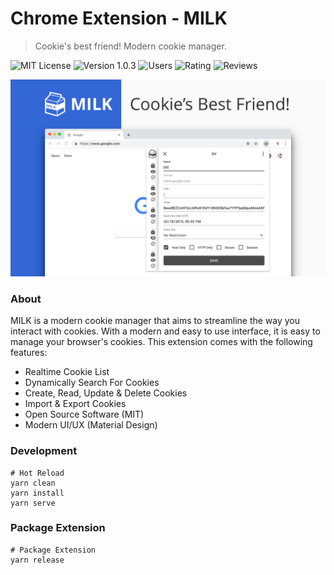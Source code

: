 # Chrome Extension - MILK
> Cookie's best friend! Modern cookie manager.

![MIT License](https://img.shields.io/badge/License-MIT-yellow.svg?style=for-the-badge&color=3466d6)
![Version 1.0.3](https://img.shields.io/badge/Version-1.0.3-yellow.svg?style=for-the-badge&color=3466d6)
![Users](https://img.shields.io/chrome-web-store/d/haipckejfdppjfblgondaakgckohcihp.svg?style=for-the-badge&color=3466d6)
![Rating](https://img.shields.io/chrome-web-store/rating/haipckejfdppjfblgondaakgckohcihp.svg?style=for-the-badge&color=3466d6)
![Reviews](https://img.shields.io/chrome-web-store/rating-count/haipckejfdppjfblgondaakgckohcihp.svg?style=for-the-badge&color=3466d6)

![screenshot](docs/images/screenshot-1.png)

### About

MILK is a modern cookie manager that aims to streamline the way you interact with cookies. With a modern and easy to use interface, it is easy to manage your browser's cookies. This extension comes with the following features:

- Realtime Cookie List
- Dynamically Search For Cookies
- Create, Read, Update & Delete Cookies
- Import & Export Cookies
- Open Source Software (MIT)
- Modern UI/UX (Material Design)

### Development

```shell
# Hot Reload
yarn clean
yarn install
yarn serve
```

### Package Extension

```shell
# Package Extension
yarn release
```
